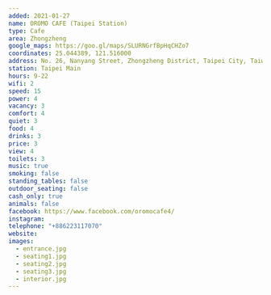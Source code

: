 ```yaml
---
added: 2021-01-27
name: OROMO CAFE (Taipei Station)
type: Cafe
area: Zhongzheng
google_maps: https://goo.gl/maps/SLURNGrfBpHqCHZo7
coordinates: 25.044389, 121.516000
address: No. 26, Nanyang Street, Zhongzheng District, Taipei City, Taiwan 100
station: Taipei Main
hours: 9-22
wifi: 2
speed: 15
power: 4
vacancy: 3
comfort: 4
quiet: 3
food: 4
drinks: 3
price: 3
view: 4
toilets: 3
music: true
smoking: false
standing_tables: false
outdoor_seating: false
cash_only: true
animals: false
facebook: https://www.facebook.com/oromocafe4/
instagram: 
telephone: "+886223117070"
website: 
images:
  - entrance.jpg
  - seating1.jpg
  - seating2.jpg
  - seating3.jpg
  - interior.jpg
---
```

